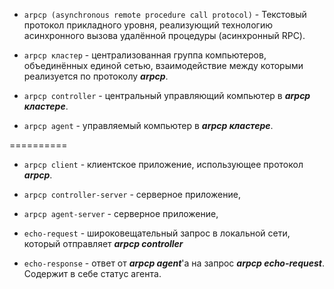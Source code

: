 - `arpcp (asynchronous remote procedure call protocol)` - Текстовый протокол прикладного уровня, реализующий технологию асинхронного вызова удалённой процедуры (асинхронный RPC).

- `arpcp кластер` - централизованная группа компьютеров, объединённых единой сетью, взаимодействие между которыми реализуется по протоколу ***arpcp***.

- `arpcp controller` - центральный управляющий компьютер в ***arpcp кластере***.

- `arpcp agent` - управляемый компьютер в ***arpcp кластере***.

==========

- `arpcp client` - клиентское приложение, использующее протокол ***arpcp***. 

- `arpcp controller-server` - серверное приложение, 

- `arpcp agent-server` - серверное приложение, 

- `echo-request` - широковещательный запрос в локальной сети, который отправляет ***arpcp controller***

- `echo-response` - ответ от ***arpcp agent***'а на запрос ***arpcp echo-request***. Содержит в себе статус агента.